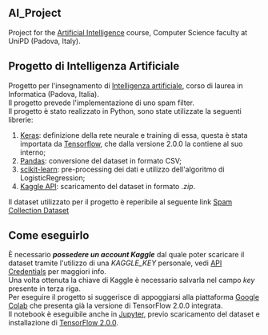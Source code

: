 ## AI_Project
Project for the [Artificial Intelligence](https://didattica.unipd.it/off/2018/LM/SC/SC1176/000ZZ/SCP6076337/N0) course, Computer Science faculty at UniPD (Padova, Italy).

## Progetto di Intelligenza Artificiale 
Progetto per l'insegnamento di [Intelligenza artificiale](https://didattica.unipd.it/off/2018/LM/SC/SC1176/000ZZ/SCP6076337/N0), corso di laurea in Informatica (Padova, Italia).\
Il progetto prevede l'implementazione di uno spam filter.   
Il progetto è stato realizzato in Python, sono state utilizzate la seguenti librerie: 
1. [Keras](https://keras.io/): definizione della rete neurale e training di essa, questa è stata importata da [Tensorflow](https://www.tensorflow.org/), che dalla versione 2.0.0 la contiene al suo interno;
2. [Pandas](https://pandas.pydata.org/): conversione del dataset in formato CSV;
3. [scikit-learn](https://scikit-learn.org/stable/): pre-processing dei dati e utilizzo dell'algoritmo di LogisticRegression;
4. [Kaggle API](https://github.com/Kaggle/kaggle-api): scaricamento del dataset in formato *.zip*.

Il dataset utilizzato per il progetto è reperibile al seguente link [Spam Collection Dataset](https://www.kaggle.com/uciml/sms-spam-collection-dataset) 

## Come eseguirlo 
È necessario ***possedere un account Kaggle*** dal quale poter scaricare il dataset tramite l'utilizzo di una *KAGGLE_KEY* personale, vedi [API Credentials](https://github.com/Kaggle/kaggle-api#api-credentials) per maggiori info.   
Una volta ottenuta la chiave di Kaggle è necessario salvarla nel campo *key* presente in terza riga.  
Per eseguire il progetto si suggerisce di appoggiarsi alla  piattaforma [Google Colab](https://colab.research.google.com/) che presenta già la versione di TensorFlow 2.0.0 integrata.  
Il notebook è eseguibile anche in [Jupyter](https://jupyter.org/), previo scaricamento del dataset e installazione di [TensorFlow 2.0.0](https://www.tensorflow.org/beta/). 

